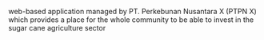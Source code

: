 web-based application managed by PT. Perkebunan Nusantara X (PTPN X) which provides a place for the whole community to be able to invest in the sugar cane agriculture sector